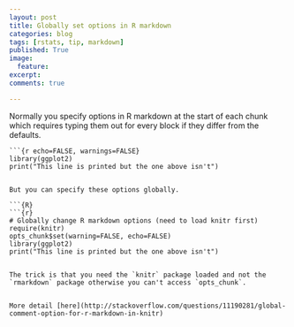 ```yaml
---
layout: post
title: Globally set options in R markdown
categories: blog
tags: [rstats, tip, markdown]
published: True
image: 
  feature:
excerpt: 
comments: true

---
```


Normally you specify options in R markdown at the start of each chunk which requires typing them out for every block if they differ from the defaults.

```{R}
```{r echo=FALSE, warnings=FALSE}
library(ggplot2)
print("This line is printed but the one above isn't")
```
```

But you can specify these options globally.

```{R}
```{r}
# Globally change R markdown options (need to load knitr first)
require(knitr)
opts_chunk$set(warning=FALSE, echo=FALSE)
library(ggplot2)
print("This line is printed but the one above isn't")
```
```

The trick is that you need the `knitr` package loaded and not the `rmarkdown` package otherwise you can't access `opts_chunk`.


More detail [here](http://stackoverflow.com/questions/11190281/global-comment-option-for-r-markdown-in-knitr)



